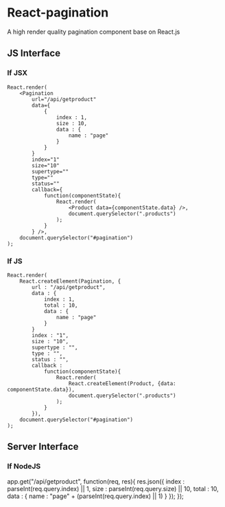 # React-pagination
A high render quality pagination component base on React.js
## JS Interface
### If JSX
	React.render(
		<Pagination
			url="/api/getproduct"
			data={
				{
					index : 1,
					size : 10,
					data : {
						name : "page"
					}
				}
			}
			index="1"
			size="10"
			supertype=""
			type=""
			status=""
			callback={
				function(componentState){
					React.render(
						<Product data={componentState.data} />,
						document.querySelector(".products")
					);
				}
			} />,
		document.querySelector("#pagination")
	);
### If JS
	React.render(
		React.createElement(Pagination, {
			url : "/api/getproduct",
			data : {
				index : 1,
				total : 10,
				data : {
					name : "page"
				}
			}
			index : "1",
			size : "10",
			supertype : "",
			type : "",
			status : "",
			callback :
				function(componentState){
					React.render(
						React.createElement(Product, {data: componentState.data}),
						document.querySelector(".products")
					);
				}
			}),
		document.querySelector("#pagination")
	);
## Server Interface
### If NodeJS
app.get("/api/getproduct", function(req, res){
	res.json({
		index : parseInt(req.query.index) || 1,
		size : parseInt(req.query.size) || 10,
		total : 10,
		data : {
			name : "page" + (parseInt(req.query.index) || 1)
		}
	});
});

